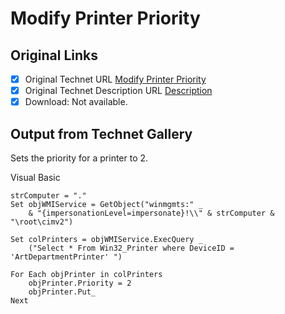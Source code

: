 # Modify Printer Priority

## Original Links

- [x] Original Technet URL [Modify Printer Priority](https://gallery.technet.microsoft.com/749c4650-a653-4c94-b475-68ede1684aff)
- [x] Original Technet Description URL [Description](https://gallery.technet.microsoft.com/749c4650-a653-4c94-b475-68ede1684aff/description)
- [x] Download: Not available.

## Output from Technet Gallery

Sets the priority for a printer to 2.

Visual Basic

```
strComputer = "."
Set objWMIService = GetObject("winmgmts:" _
    & "{impersonationLevel=impersonate}!\\" & strComputer & "\root\cimv2")

Set colPrinters = objWMIService.ExecQuery _
    ("Select * From Win32_Printer where DeviceID = 'ArtDepartmentPrinter' ")

For Each objPrinter in colPrinters
    objPrinter.Priority = 2
    objPrinter.Put_
Next
```

